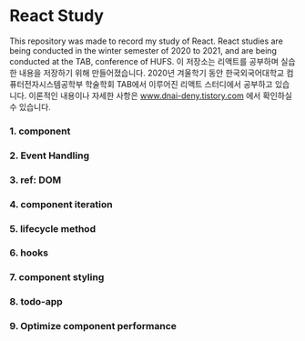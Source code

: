 # React Study

This repository was made to record my study of React. React studies are being conducted in the winter semester of 2020 to 2021, and are being conducted at the TAB, conference of HUFS.
이 저장소는 리액트를 공부하며 실습한 내용을 저장하기 위해 만들어졌습니다. 2020년 겨울학기 동안 한국외국어대학교 컴퓨터전자시스템공학부 학술학회 TAB에서 이루어진 리액트 스터디에서 공부하고 있습니다. 이론적인 내용이나 자세한 사항은 www.dnai-deny.tistory.com 에서 확인하실 수 있습니다.

### 1. component
### 2. Event Handling
### 3. ref: DOM
### 4. component iteration
### 5. lifecycle method
### 6. hooks
### 7. component styling
### 8. todo-app
### 9. Optimize component performance


